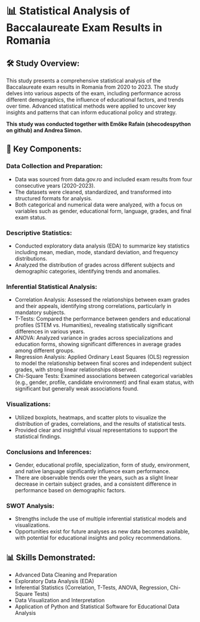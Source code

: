 # 📊 Statistical Analysis of Baccalaureate Exam Results in Romania

## 🛠 Study Overview:

This study presents a comprehensive statistical analysis of the Baccalaureate exam results in Romania from 2020 to 2023. The study delves into various aspects of the exam, including performance across different demographics, the influence of educational factors, and trends over time. Advanced statistical methods were applied to uncover key insights and patterns that can inform educational policy and strategy.

**This study was conducted together with Emőke Rafain (shecodespython on github) and Andrea Simon.**

## 🚀 Key Components:

### Data Collection and Preparation:

- Data was sourced from data.gov.ro and included exam results from four consecutive years (2020-2023).
- The datasets were cleaned, standardized, and transformed into structured formats for analysis.
- Both categorical and numerical data were analyzed, with a focus on variables such as gender, educational form, language, grades, and final exam status.

### Descriptive Statistics:

- Conducted exploratory data analysis (EDA) to summarize key statistics including mean, median, mode, standard deviation, and frequency distributions.
- Analyzed the distribution of grades across different subjects and demographic categories, identifying trends and anomalies.

### Inferential Statistical Analysis:

- Correlation Analysis: Assessed the relationships between exam grades and their appeals, identifying strong correlations, particularly in mandatory subjects.
- T-Tests: Compared the performance between genders and educational profiles (STEM vs. Humanities), revealing statistically significant differences in various years.
- ANOVA: Analyzed variance in grades across specializations and education forms, showing significant differences in average grades among different groups.
- Regression Analysis: Applied Ordinary Least Squares (OLS) regression to model the relationship between final scores and independent subject grades, with strong linear relationships observed.
- Chi-Square Tests: Examined associations between categorical variables (e.g., gender, profile, candidate environment) and final exam status, with significant but generally weak associations found.

### Visualizations:

- Utilized boxplots, heatmaps, and scatter plots to visualize the distribution of grades, correlations, and the results of statistical tests.
- Provided clear and insightful visual representations to support the statistical findings.

### Conclusions and Inferences:

- Gender, educational profile, specialization, form of study, environment, and native language significantly influence exam performance.
- There are observable trends over the years, such as a slight linear decrease in certain subject grades, and a consistent difference in performance based on demographic factors.

### SWOT Analysis:

- Strengths include the use of multiple inferential statistical models and visualizations.
- Opportunities exist for future analyses as new data becomes available, with potential for educational insights and policy recommendations.

## 📊 Skills Demonstrated:

- Advanced Data Cleaning and Preparation
- Exploratory Data Analysis (EDA)
- Inferential Statistics (Correlation, T-Tests, ANOVA, Regression, Chi-Square Tests)
- Data Visualization and Interpretation
- Application of Python and Statistical Software for Educational Data Analysis
